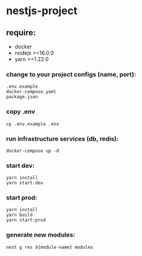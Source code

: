 # nestjs-project

## require:
- docker
- nodejs >=16.0.0
- yarn >=1.22.0

### change to your project configs (name, port):
```
.env.example
docker-compose.yaml
package.json
```

### copy .env
```
cp .env.example .env
```

### run infrastructure services (db, redis):
```
docker-compose up -d
```

### start dev:
```
yarn install
yarn start:dev
```

### start prod:
```
yarn install
yarn build
yarn start:prod
```

### generate new modules:
```
nest g res ${module-name} modules
```
